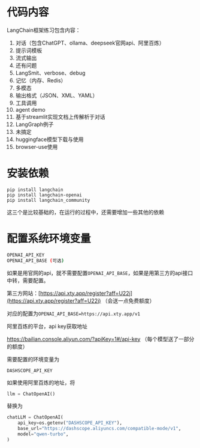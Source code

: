 
# 代码内容
LangChain框架练习包含内容：

1. 对话（包含ChatGPT、ollama、deepseek官网api、阿里百炼）
2. 提示词模板
3. 流式输出
4. 还有问题
5. LangSmit、verbose、debug
6. 记忆（内存、Redis）
7. 多模态
8. 输出格式（JSON、XML、YAML）
9. 工具调用
10. agent demo
11. 基于streamlit实现文档上传解析于对话
12. LangGraph例子
13. 未搞定
14. huggingface模型下载与使用
15. browser-use使用

# 安装依赖

```
pip install langchain
pip install langchain-openai
pip install langchain_community
```

这三个是比较基础的，在运行的过程中，还需要增加一些其他的依赖

# 配置系统环境变量

```bash
OPENAI_API_KEY
OPENAI_API_BASE (可选)
```

如果是用官网的api，就不需要配置`OPENAI_API_BASE`，如果是用第三方的api接口中转，需要配置。

第三方网站：[https://api.xty.app/register?aff=U22j](https://api.xty.app/register?aff=U22j) （会送一点免费额度）

对应的配置为`OPENAI_API_BASE=https://api.xty.app/v1`



阿里百炼的平台，api key获取地址

https://bailian.console.aliyun.com/?apiKey=1#/api-key （每个模型送了一部分的额度）

需要配置的环境变量为

```
DASHSCOPE_API_KEY
```

如果使用阿里百炼的地址，将

```python
llm = ChatOpenAI()
```
替换为
```python
chatLLM = ChatOpenAI(
    api_key=os.getenv("DASHSCOPE_API_KEY"),
    base_url="https://dashscope.aliyuncs.com/compatible-mode/v1",
    model="qwen-turbo",  
)
```
